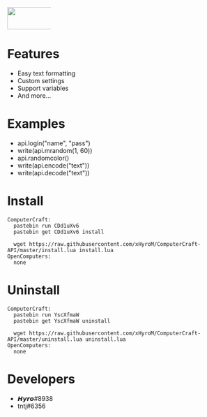 <div style="width:100px !important;">
  <img src="https://upload.hicoria.com/files/G1x1yeck.png" style="height: 51px !important;width: 217px !important;">
</div>

# Features
* Easy text formatting
* Custom settings
* Support variables
* And more...

# Examples
* api.login("name", "pass")
* write(api.mrandom(1, 60))
* api.randomcolor()
* write(api.encode("text"))
* write(api.decode("text"))

# Install
```
ComputerCraft:
  pastebin run CDd1uXv6
  pastebin get CDd1uXv6 install

  wget https://raw.githubusercontent.com/xHyroM/ComputerCraft-API/master/install.lua install.lua
OpenComputers:
  none
```

# Uninstall
```
ComputerCraft:
  pastebin run YscXfmaW
  pastebin get YscXfmaW uninstall

  wget https://raw.githubusercontent.com/xHyroM/ComputerCraft-API/master/uninstall.lua uninstall.lua
OpenComputers:
  none
```

# Developers
* 𝙃𝙮𝙧𝙤#8938
* tntj#6356
